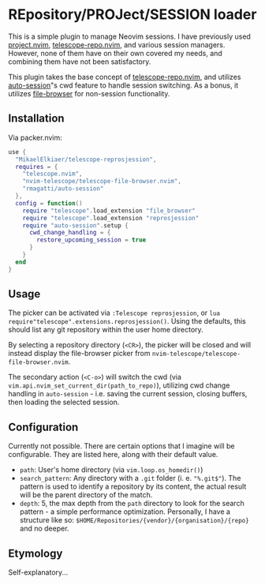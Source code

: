 # REpository/PROJect/SESSION loader

This is a simple plugin to manage Neovim sessions.
I have previously used [project.nvim](https://github.com/ahmedkhalf/project.nvim), [telescope-repo.nvim](https://github.com/cljoly/telescope-repo.nvim), and various session managers.
However, none of them have on their own covered my needs, and combining them have not been satisfactory.

This plugin takes the base concept of [telescope-repo.nvim](https://github.com/cljoly/telescope-repo.nvim), and utilizes [auto-session](https://github.com/rmagatti/auto-session)"s cwd feature to handle session switching.
As a bonus, it utilizes [file-browser](https://github.com/nvim-telescope/telescope-file-browser.nvim) for non-session functionality.

## Installation

Via packer.nvim:

``` lua
use {
  "MikaelElkiaer/telescope-reprosjession",
  requires = {
    "telescope.nvim",
    "nvim-telescope/telescope-file-browser.nvim",
    "rmagatti/auto-session"
  },
  config = function()
    require "telescope".load_extension "file_browser"
    require "telescope".load_extension "reprosjession"
    require "auto-session".setup {
      cwd_change_handling = {
        restore_upcoming_session = true
      }
    }
  end
}
```

## Usage

The picker can be activated via `:Telescope reprosjession`, or `lua require"telescope".extensions.reprosjession()`.
Using the defaults, this should list any git repository within the user home directory.

By selecting a repository directory (`<CR>`), the picker will be closed and will instead display the file-browser picker from `nvim-telescope/telescope-file-browser.nvim`.

The secondary action (`<C-o>`) will switch the cwd (via `vim.api.nvim_set_current_dir(path_to_repo)`), utilizing cwd change handling in `auto-session` - i.e. saving the current session, closing buffers, then loading the selected session.

## Configuration

Currently not possible.
There are certain options that I imagine will be configurable.
They are listed here, along with their default value.

- `path`: User's home directory (via `vim.loop.os_homedir()`)
- `search_pattern`: Any directory with a `.git` folder (i. e. `"%.git$"`). The pattern is used to identify a repository by its content, the actual result will be the parent directory of the match.
- `depth`: 5, the max depth from the `path` directory to look for the search pattern - a simple performance optimization. Personally, I have a structure like so: `$HOME/Repositories/{vendor}/{organisation}/{repo}` and no deeper.

## Etymology

Self-explanatory...
